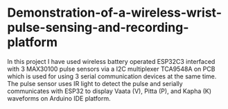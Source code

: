 # Demonstration-of-a-wireless-wrist-pulse-sensing-and-recording-platform
In this project I have used wireless battery operated ESP32C3 interfaced with 3 MAX30100 pulse sensors via a
I2C multiplexer TCA9548A on PCB which is used for using 3 serial communication devices at the same time. The
pulse sensor uses IR light to detect the pulse and serially communicates with ESP32 to display Vaata (V), Pitta (P), and Kapha (K) waveforms on Arduino IDE platform.
